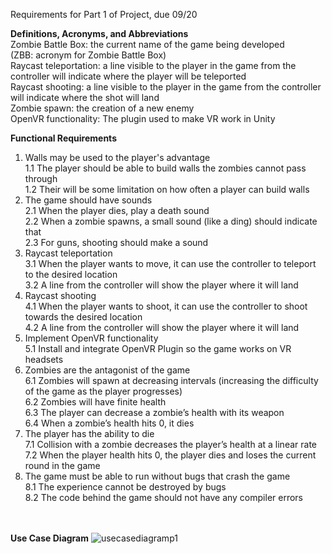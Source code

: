 Requirements for
  Part 1 of Project, due 09/20


**Definitions, Acronyms, and Abbreviations**<br>
Zombie Battle Box: the current name of the game being developed<br>
     (ZBB: acronym for Zombie Battle Box)<br>
Raycast teleportation: a line visible to the player in the game from the controller will indicate where the player will be teleported<br>
Raycast shooting: a line visible to the player in the game from the controller will indicate where the shot will land<br>
Zombie spawn: the creation of a new enemy<br>
OpenVR functionality: The plugin used to make VR work in Unity<br>

**Functional Requirements**
1. Walls may be used to the player's advantage<br>
  1.1 The player should be able to build walls the zombies cannot pass through<br>
  1.2 Their will be some limitation on how often a player can build walls<br>
2. The game should have sounds<br>
  2.1 When the player dies, play a death sound<br>
  2.2 When a zombie spawns, a small sound (like a ding) should indicate that<br>
  2.3 For guns, shooting should make a sound<br>
3. Raycast teleportation<br>
  3.1 When the player wants to move, it can use the controller to teleport to the desired location<br>
  3.2 A line from the controller will show the player where it will land<br>
4. Raycast shooting<br>
  4.1 When the player wants to shoot, it can use the controller to shoot towards the desired location<br>
  4.2 A line from the controller will show the player where it will land<br>
5. Implement OpenVR functionality<br>
  5.1 Install and integrate OpenVR Plugin so the game works on VR headsets<br>
6. Zombies are the antagonist of the game<br>
  6.1 Zombies will spawn at decreasing intervals (increasing the difficulty of the game as the player progresses)<br>
  6.2 Zombies will have finite health<br>
  6.3 The player can decrease a zombie’s health with its weapon<br>
  6.4 When a zombie’s health hits 0, it dies<br>
7. The player has the ability to die<br>
  7.1 Collision with a zombie decreases the player’s health at a linear rate<br>
  7.2 When the player health hits 0, the player dies and loses the current round in the game<br>
8. The game must be able to run without bugs that crash the game<br>
  8.1 The experience cannot be destroyed by bugs<br>
  8.2 The code behind the game should not have any compiler errors<br>
  <br><br>

**Use Case Diagram**
![usecasediagramp1](https://user-images.githubusercontent.com/38480615/45655648-f60a2e80-baa6-11e8-96dc-d87812edf646.png)
